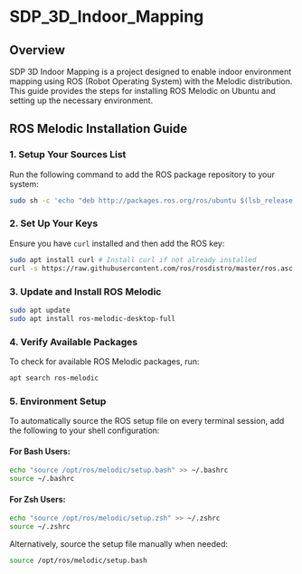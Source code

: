 # SDP_3D_Indoor_Mapping

## Overview
SDP 3D Indoor Mapping is a project designed to enable indoor environment mapping using ROS (Robot Operating System) with the Melodic distribution. This guide provides the steps for installing ROS Melodic on Ubuntu and setting up the necessary environment.

## ROS Melodic Installation Guide

### 1. Setup Your Sources List
Run the following command to add the ROS package repository to your system:
```bash
sudo sh -c 'echo "deb http://packages.ros.org/ros/ubuntu $(lsb_release -sc) main" > /etc/apt/sources.list.d/ros-latest.list'
```

### 2. Set Up Your Keys
Ensure you have `curl` installed and then add the ROS key:
```bash
sudo apt install curl # Install curl if not already installed
curl -s https://raw.githubusercontent.com/ros/rosdistro/master/ros.asc | sudo apt-key add -
```

### 3. Update and Install ROS Melodic
```bash
sudo apt update
sudo apt install ros-melodic-desktop-full
```

### 4. Verify Available Packages
To check for available ROS Melodic packages, run:
```bash
apt search ros-melodic
```

### 5. Environment Setup
To automatically source the ROS setup file on every terminal session, add the following to your shell configuration:

#### For Bash Users:
```bash
echo "source /opt/ros/melodic/setup.bash" >> ~/.bashrc
source ~/.bashrc
```

#### For Zsh Users:
```bash
echo "source /opt/ros/melodic/setup.zsh" >> ~/.zshrc
source ~/.zshrc
```

Alternatively, source the setup file manually when needed:
```bash
source /opt/ros/melodic/setup.bash
```



